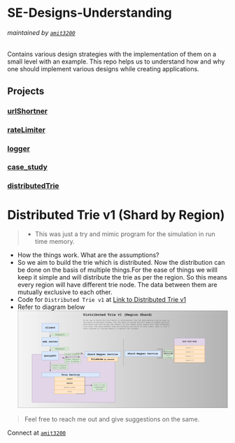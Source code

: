 # SE-Designs-Understanding
###### maintained by [`amit3200`](https://github.com/Amit3200)
Contains various design strategies with the implementation of them on a small level with an example. This repo helps us to understand how and why one should implement various designs while creating applications.

## Projects
 ### [urlShortner](https://github.com/Amit3200/SE-Designs-Understanding/tree/master/python/examples/urlShortner/v1)
 ### [rateLimiter](https://github.com/Amit3200/SE-Designs-Understanding/tree/master/python/examples/rateLimiter/v1)
 ### [logger](https://github.com/Amit3200/SE-Designs-Understanding/tree/master/python/examples/logger/v1)
 ### [case_study](https://github.com/Amit3200/SE-Designs-Understanding/tree/master/python/examples/case_study/study1)
 ### [distributedTrie](https://github.com/Amit3200/SE-Designs-Understanding/tree/master/python/examples/distributedTrie/v1)


# Distributed Trie v1 (Shard by Region)
> * This was just a try and mimic program for the simulation in run time memory.
 * How the things work. What are the assumptions?
 * So we aim to build the trie which is distributed. Now the distribution can be done on the basis of multiple things.For the ease of things we willl keep it simple and will distribute the trie as per the region. So this means every region will have different trie node. The data between them are mutually exclusive to each other.
 * Code for `Distributed Trie v1` at [Link to Distributed Trie v1](https://github.com/Amit3200/SE-Designs-Understanding/blob/master/python/examples/distributedTrie/v1/distributedTrieV1.png)
 * Refer to diagram below
![Alt text](python/examples/distributedTrie/v1/distributedTrieV1.png?raw=true "Distributed Trie v1")


> Feel free to reach me out and give suggestions on the same.


Connect at [`amit3200`](https://github.com/Amit3200)
